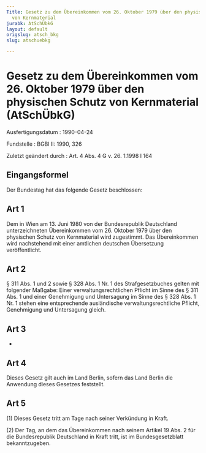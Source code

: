 ```yaml
---
Title: Gesetz zu dem Übereinkommen vom 26. Oktober 1979 über den physischen Schutz
  von Kernmaterial
jurabk: AtSchÜbkG
layout: default
origslug: atsch_bkg
slug: atschuebkg

---
```


# Gesetz zu dem Übereinkommen vom 26. Oktober 1979 über den physischen Schutz von Kernmaterial (AtSchÜbkG)

Ausfertigungsdatum
:   1990-04-24

Fundstelle
:   BGBl II: 1990, 326

Zuletzt geändert durch
:   Art. 4 Abs. 4 G v. 26. 1.1998 I 164


## Eingangsformel

Der Bundestag hat das folgende Gesetz beschlossen:


## Art 1

Dem in Wien am 13. Juni 1980 von der Bundesrepublik Deutschland
unterzeichneten Übereinkommen vom 26. Oktober 1979 über den physischen
Schutz von Kernmaterial wird zugestimmt. Das Übereinkommen wird
nachstehend mit einer amtlichen deutschen Übersetzung veröffentlicht.


## Art 2

§ 311 Abs. 1 und 2 sowie § 328 Abs. 1 Nr. 1 des Strafgesetzbuches
gelten mit folgender Maßgabe:
Einer verwaltungsrechtlichen Pflicht im Sinne des § 311 Abs. 1 und
einer Genehmigung und Untersagung im Sinne des § 328 Abs. 1 Nr. 1
stehen eine entsprechende ausländische verwaltungsrechtliche Pflicht,
Genehmigung und Untersagung gleich.


## Art 3

-


## Art 4

Dieses Gesetz gilt auch im Land Berlin, sofern das Land Berlin die
Anwendung dieses Gesetzes feststellt.


## Art 5

(1) Dieses Gesetz tritt am Tage nach seiner Verkündung in Kraft.

(2) Der Tag, an dem das Übereinkommen nach seinem Artikel 19 Abs. 2
für die Bundesrepublik Deutschland in Kraft tritt, ist im
Bundesgesetzblatt bekanntzugeben.

